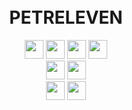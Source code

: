 
<br>
<br>

<h1 align="center">PETRELEVEN</h1>



<div align="center">
    <a href="https://isocpp.org/"><img height=30em src="https://img.shields.io/badge/C%2B%2B-00599C?style=for-the-badge&logo=c%2B%2B&logoColor=white"></a>
    <a href="https://python.org"><img height=30em src="https://img.shields.io/badge/Python-%2320232a?style=for-the-badge&logo=python"></a>
    <a href="https://go.dev"><img height=30em src="https://img.shields.io/badge/Go-00ADD8?style=for-the-badge&logo=go&=white"></a>
     <a href="https://neovim.io/"><img height=30em src="https://img.shields.io/badge/NeoVim-%2357A143.svg?&style=for-the-badge&logo=neovim&logoColor=white"></a>
</div>
<div align="center">
    <a href="https://git-scm.com"><img height=30em src="https://img.shields.io/badge/GIT-%2320232a?style=for-the-badge&logo=git&logoColor=E44C30"></a>
    <a href="https://docker.com"><img height=30em src="https://img.shields.io/badge/Docker-%2320232a?style=for-the-badge&logo=docker"></a>
</div>
<div align="center">
    <a href="https://ubuntu.com"><img height=30em src="https://img.shields.io/badge/Ubuntu-E95420?style=for-the-badge&logo=ubuntu&logoColor=white"></a>
  <a href="https://blender.org"><img height=30em src="https://img.shields.io/badge/blender-%2320232a?style=for-the-badge&logo=blender"></a>
</div>

#

<div align="center">
    
</div>
